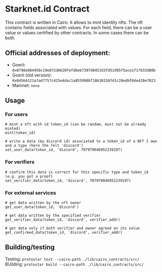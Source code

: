 # Starknet.id Contract

This contract is written in Cairo. It allows to mint identity nfts.
The nft contains fields associated with values. For each field, there can be a user value or values certified by other contracts. In some cases there can be both.

## Official addresses of deployment:
- Goerli: ``0x0798e884450c19e072d6620fefdbeb7387d0453d3fd51d95f5ace1f17633d88b``
- Goerli (old version): ``0x04564121a7ad7757c425e4dac1a855998bf186303107d1c28edbf0de420e7023``
- Mainnet: ``none``

## Usage

### For users
```cairo
# mint a nft with id token_id (can be random, must not be already minted)
mint(token_id)

# write a data (my discord id) associated to a token_id of a NFT I own and a type (here the felt 'discord')
set_user_data(token_id, 'discord', 707979046952239197)
```

### For verifiers
```cairo
# confirm this data is correct for this specific type and token_id (e.g. you got a proof)
set_verifier_data(token_id, 'discord', 707979046952239197)
```

### For external services
```cairo
# get data written by the nft owner
get_user_data(token_id, 'discord')

# get data written by the specified verifier
get_verifier_data(token_id, 'discord', verifier_addr)

# get data only if both verifier and owner agreed on its value
get_confirmed_data(token_id, 'discord', verifier_addr)
```

## Building/testing

Testing: ``protostar test --cairo-path ./lib/cairo_contracts/src/``
BUilding: ``protostar build --cairo-path ./lib/cairo_contracts/src/``
